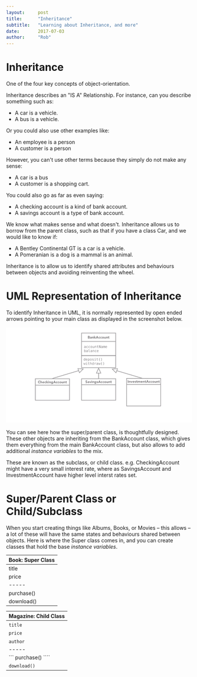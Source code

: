```yaml
---
layout:     post
title:      "Inheritance"
subtitle:   "Learning about Inheritance, and more"
date:       2017-07-03 
author:     "Rob"
---
```


# Inheritance

One of the four key concepts of object-orientation. 

Inheritance describes an "IS A" Relationship. For instance, can you describe something such as: 

* A car is a vehicle.
* A bus is a vehicle. 

Or you could also use other examples like: 

* An employee is a person
* A customer is a person

However, you can't use other terms because they simply do not make any sense:

* A car is a bus
* A customer is a shopping cart. 

You could also go as far as even saying: 

* A checking account is a kind of bank account.
* A savings account is a type of bank account. 

We know what makes sense and what doesn't. Inheritance allows us to borrow from the parent class, such as that if you have a class Car, and we would like to know if: 

* A Bentley Continental GT is a car is a vehicle. 
* A Pomeranian is a dog is a mammal is an animal. 

Inheritance is to allow us to identify shared attributes and behaviours between objects and avoiding reinventing the wheel. 

# UML Representation of Inheritance

To identify Inheritance in UML, it is normally represented by open ended arrows pointing to your main class as displayed in the screenshot below. 

![UML Inheritance](/img/umlinheritance.png)

You can see here how the super/parent class, is thoughtfully designed. These other objects are inheriting from the BankAccount class, which gives them everything from the main BankAccount class, but also allows to add additional _instance variables_ to the mix. 

These are known as the subclass, or child class. e.g. CheckingAccount might have a very small interest rate, where as SavingsAccount and InvestmentAccount have higher level interst rates set. 

# Super/Parent Class or Child/Subclass

When you start creating things like Albums, Books, or Movies – this allows – a lot of these will have the same states and behaviours shared between objects. Here is where the Super class comes in, and you can create classes that hold the base _instance variables_. 

| Book: Super Class|
| ----- |
| title |
| price |
| ----- |
| purchase() |
| download() |
     
 
 | Magazine: Child Class | 
 | ----- |
| ``` title ``` |
| ``` price  ```|
| ``` author ``` | 
| ----- |
| ``` purchase() ```` |
| ``` download() ``` |

